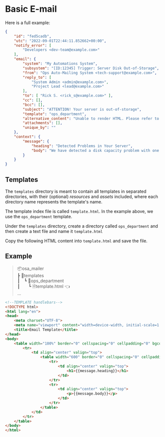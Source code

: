 # Basic E-mail

Here is a full example:

```json
{
    "id": "fed5cadb",
    "utc": "2022-09-01T22:44:11.852662+00:00",
    "notify_error": [
        "Developers <dev-team@example.com>"
    ],
    "email": {
        "system": "My Automations System",
        "subsystem": "[ID:12345] Trigger: Server Disk Out-of-Storage",
        "from": "Ops Auto-Mailing System <tech-support@example.com>",
        "reply_to": [
            "System Admin <admin@example.com>",
            "Project Lead <lead@example.com>"
        ],
        "to": [ "Rick S. <rick_s@example.com>" ],
        "cc": [],
        "bcc": [],
        "subject": "ATTENTION! Your server is out-of-storage",
        "template": "ops_department",
        "alternative_content": "Unable to render HTML. Please refer to the Ops department for details.",
        "attachments": [],
        "unique_by": ""
    },
    "context": {
        "message": {
            "heading": "Detected Problems in Your Server",
            "body": "We have detected a disk capacity problem with one or more of your servers. Please refer to the instructions below"
        }
    }
}
```

## Templates

The `templates` directory is meant to contain all templates in separated directories, with their (optional) _resources_ and _assets_ included, where each directory name represents the template's name.

The template index file is called `template.html`. In the example above, we use the `ops_department` template. 

Under the `templates` directory, create a directory called `ops_department` and then create a text file and name it  `template.html`  

Copy the following HTML content into `template.html` and save the file.


## Example  

> 📦osa_mailer  
> ┣ 📂templates      
> ┃ ┗ 📂ops_department  
> ┃  ┗ 🗎template.html  👈  
> ...


```html
<!--TEMPLATE handlebars-->
<!DOCTYPE html>
<html lang="en">
<head>
    <meta charset="UTF-8">
    <meta name="viewport" content="width=device-width, initial-scale=1.0">
    <title>Email Template</title>
</head>
<body>
    <table width="100%" border="0" cellspacing="0" cellpadding="0" bgcolor="#f4f4f4">
        <tr>
            <td align="center" valign="top">
                <table width="600" border="0" cellspacing="0" cellpadding="20" bgcolor="#ffffff">
                    <tr>
                        <td align="center" valign="top">
                            <h1>{{message.heading}}</h1>
                        </td>
                    </tr>
                    <tr>
                        <td align="center" valign="top">
                            <p>{{message.body}}</p>
                        </td>
                    </tr>
                </table>
            </td>
        </tr>
    </table>
</body>
</html>
```

